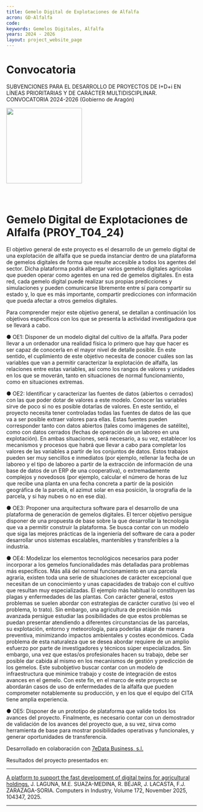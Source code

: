 ```yaml
---
title: Gemelo Digital de Explotaciones de Alfalfa
acron: GD-Alfalfa
code: 
keywords: Gemelos Digitales, Alfalfa
years: 2024 - 2026
layout: project_website_page
---
```



# Convocatoria
SUBVENCIONES PARA EL DESARROLLO DE PROYECTOS DE I+D+i EN LÍNEAS PRIORITARIAS Y DE CARÁCTER MULTIDISCIPLINAR. CONVOCATORIA 2024-2026 (Gobierno de Aragón)


<img src='{{site.baseurl}}/images/other-logos/DGA_Departamento_de_Empleo,_Ciencia_y_Universidades.png' width='200' style="margin-bottom: 40px;">


# Gemelo Digital de Explotaciones de Alfalfa (PROY_T04_24)

El objetivo general de este proyecto es el desarrollo de un gemelo digital de una explotación de alfalfa que se pueda instanciar dentro de una plataforma de gemelos digitales de forma que resulte accesible a todos los agentes del sector. Dicha plataforma podrá albergar varios gemelos digitales agrícolas que pueden operar como agentes en una red de gemelos digitales. En esta red, cada gemelo digital puede realizar sus propias predicciones y simulaciones y pueden comunicarse libremente entre sí para compartir su estado y, lo que es más importante, compartir predicciones con información que pueda afectar a otros gemelos digitales.

Para comprender mejor este objetivo general, se detallan a continuación los objetivos específicos con los que se presenta la actividad investigadora que se llevará a cabo.

●	OE1: Disponer de un modelo digital del cultivo de la alfalfa. Para poder llevar a un ordenador una realidad física lo primero que hay que hacer es ser capaz de conocerla en el mayor nivel de detalle posible. En este sentido, el cuplimiento de este objetivo necesita de conocer cuáles son las variables que van a permitir caracterizar la explotación de alfalfa, las relaciones entre estas variables, así como los rangos de valores y unidades en los que se moverán, tanto en situaciones de normal funcionamiento, como en situaciones extremas.

●	OE2: Identificar y caracterizar las fuentes de datos (abiertos o cerrados) con las que poder dotar de valores a este modelo. Conocer las variables sirve de poco si no es posible dotarlas de valores. En este sentido, el proyecto necesita tener controladas todas las fuentes de datos de las que va a ser posible extraer valores para ellas. Estas fuentes pueden corresponder tanto con datos abiertos (tales como imágenes de satélite), como con datos cerrados (fechas de operación de un laboreo en una explotación). En ambas situaciones, será necesario, a su vez, establecer los mecanismos y procesos que habrá que llevar a cabo para completar los valores de las variables a partir de los conjuntos de datos. Estos trabajos pueden ser muy sencillos e inmediatos (por ejemplo, rellenar la fecha de un laboreo y el tipo de laboreo a partir de la extracción de información de una base de datos de un ERP de una cooperativa), o extremadamente complejos y novedosos (por ejemplo, calcular el número de horas de luz que recibe una planta en una fecha concreta a partir de la posición geográfica de la parcela, el azimut solar en esa posición, la orografía de la parcela, y si hay nubes o no en ese día).  

●	OE3: Proponer una arquitectura software para el desarrollo de una plataforma de generación de gemelos digitales. El tercer objetivo persigue disponer de una propuesta de base sobre la que desarrollar la tecnología que va a permitir construir la plataforma. Se busca contar con un modelo que siga las mejores prácticas de la ingeniería del software de cara a poder desarrollar unos sistemas escalables, mantenibles y transferibles a la industria. 

●	OE4: Modelizar los elementos tecnológicos necesarios para poder incorporar a los gemelos funcionalidades más detalladas para problemas más específicos. Más allá del normal funcionamiento en una parcela agraria, existen toda una serie de situaciones de carácter excepcional que necesitan de un conocimiento y unas capacidades de trabajo con el cultivo que resultan muy especializadas. El ejemplo más habitual lo constituyen las plagas y enfermedades de las plantas. Con carácter general, estos problemas se suelen abordar con estrategias de carácter curativo (si veo el problema, lo trato). Sin embargo, una agricultura de precisión más avanzada persigue estudiar las posibilidades de que estos problemas se puedan presentar atendiendo a diferentes circunstancias de las parcelas, su explotación, entorno y meteorología, para poderlas atajar de manera preventiva, minimizando impactos ambientales y costes económicos. Cada problema de esta naturaleza que se desea abordar requiere de un amplio esfuerzo por parte de investigadores y técnicos súper especializados. Sin embargo, una vez que estas/os profesionales hacen su trabajo, debe ser posible dar cabida al mismo en los mecanismos de gestión y predicción de los gemelos. Este subobjetivo buscar contar con un modelo de infraestructura que minimice trabajo y coste de integración de estos avances en el gemelo. Con este fin, en el marco de este proyecto se abordarán casos de uso de enfermedades de la alfalfa que pueden comprometer notablemente su producción, y en los que el equipo del CITA tiene amplia experiencia.

●	OE5: Disponer de un prototipo de plataforma que valide todos los avances del proyecto. Finalmente, es necesario contar con un demostrador de validación de los avances del proyecto que, a su vez, sirva como herramienta de base para mostrar posibilidades operativas y funcionales, y generar oportunidades de transferencia.

Desarrollado en colaboración con [7eData Business, s.l.](https://https://7edata.com)
  
Resultados del proyecto presentados en:  

---

[A platform to support the fast development of digital twins for agricultural holdings.](https://doi.org/10.1016/j.compind.2025.104347) J. LAGUNA, M.E. SUAZA-MEDINA, R. BÉJAR, J. LACASTA, F.J. ZARAZAGA-SORIA. Computers in Industry, Volume 172, November 2025, 104347, 2025. 

---
